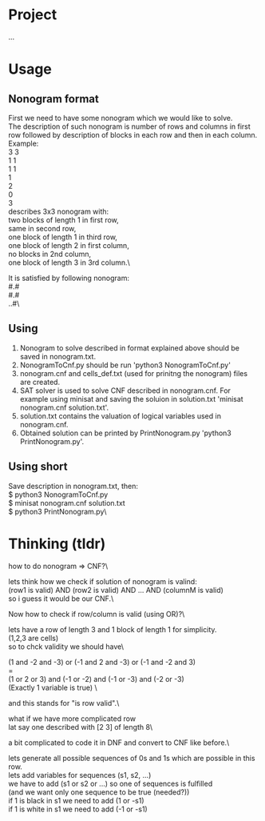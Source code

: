 # Project

...


# Usage

## Nonogram format

First we need to have some nonogram which we would like to solve.\
The description of such nonogram is number of rows and columns in first row followed by description of blocks in each row and then in each column.\
Example:\
3 3\
1 1\
1 1\
1\
2\
0\
3\
describes 3x3 nonogram with:\
two blocks of length 1 in first row,\
same in second row,\
one block of length 1 in third row,\
one block of length 2 in first column,\
no blocks in 2nd column,\
one block of length 3 in 3rd column.\

It is satisfied by following nonogram:\
#.#\
#.#\
..#\

## Using

1. Nonogram to solve described in format explained above should be saved in nonogram.txt.
2. NonogramToCnf.py should be run 'python3 NonogramToCnf.py'
3. nonogram.cnf and cells_def.txt (used for prinitng the nonogram) files are created.
4. SAT solver is used to solve CNF described in nonogram.cnf. For example using minisat and saving the soluion in solution.txt 'minisat nonogram.cnf solution.txt'.
5. solution.txt contains the valuation of logical variables used in nonogram.cnf.
6. Obtained solution can be printed by PrintNonogram.py 'python3 PrintNonogram.py'.

## Using short

Save description in nonogram.txt, then:\
$ python3 NonogramToCnf.py\
$ minisat nonogram.cnf solution.txt\
$ python3 PrintNonogram.py\

# Thinking (tldr)

how to do nonogram => CNF?\

lets think how we check if solution of nonogram is valind:\
(row1 is valid) AND (row2 is valid) AND ... AND (columnM is valid)\
so i guess it would be our CNF.\

Now how to check if row/column is valid (using OR)?\

lets have a row of length 3 and 1 block of length 1 for simplicity.\
(1,2,3 are cells)\
so to chck validity we should have\

(1 and -2 and -3) or (-1 and 2 and -3) or (-1 and -2 and 3)\
=\
(1 or 2 or 3) and (-1 or -2) and (-1 or -3) and (-2 or -3)\
(Exactly 1 variable is true) \

and this stands for "is row valid".\

what if we have more complicated row\
lat say one described with [2 3] of length 8\

a bit complicated to code it in DNF and convert to CNF like before.\

lets generate all possible sequences of 0s and 1s which are possible in this row.\
lets add variables for sequences (s1, s2, ...)\
we have to add (s1 or s2 or ...) so one of sequences is fulfilled\
(and we want only one sequence to be true (needed?))\
if 1 is black in s1 we need to add (1 or -s1)\
if 1 is white in s1 we need to add (-1 or -s1)